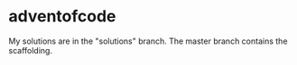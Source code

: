 # adventofcode

My solutions are in the "solutions" branch. The master branch contains the scaffolding.
